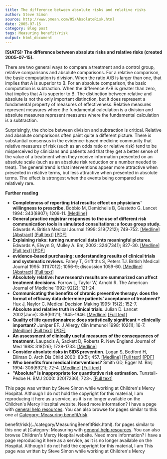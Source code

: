 ```yaml
---
title: The difference between absolute risks and relative risks
author: Steve Simon
source: http://www.pmean.com/05/AbsoluteRisk.html
date: 2005-07-15
category: Blog post
tags: Measuring benefit/risk
output: html_document
---
```

**[StATS]: The difference between absolute risks and
relative risks (created 2005-07-15).**

There are two general ways to compare a treatment and a control group,
relative comparisons and absolute comparisons. For a relative
comparison, the basic computation is division. When the ratio A/B is
larger than one, that implies that A is superior to B. For an absolute
comparison, the basic computation is subtraction. When the difference
A-B is greater than zero, that implies that A is superior to B. The
distinction between relative and absolute is not the only important
distinction, but it does represent a fundamental property of measures of
effectiveness. Relative measures represent measures where the
fundamental calculation is a division and absolute measures represent
measures where the fundamental calculation is a subtraction.

Surprisingly, the choice between division and subtraction is critical.
Relative and absolute comparisons often paint quite a different picture.
There is substantial consensus in the evidence-based medicine community
that relative measures of risk (such as an odds ratio or relative risk)
tend to be misperceived by clinicians and patients and that they get a
better sense of the value of a treatment when they receive information
presented on an absolute scale (such as an absolute risk reduction or a
number needed to treat). The general trend is that interventions appear
more attractive when presented in relative terms, but less attractive
when presented in absolute terms. The effect is strongest when the
events being compared are relatively rare.

**Further reading**

-   **Completeness of reporting trial results: effect on physicians\'
    willingness to prescribe.** Bobbio M, Demichelis B, Giustetto G.
    Lancet 1994: 343(8907); 1209-11.
    [\[Medline\]](http://www.ncbi.nlm.nih.gov/entrez/query.fcgi?cmd=Retrieve&db=PubMed&list_uids=7909875&dopt=Abstract)
-   **General practice registrar responses to the use of different risk
    communication tools in simulated consultations: a focus group
    study.** Edwards A. British Medical Journal 1999: 319(7212);
    749-752.
    [\[Medline\]](http://www.ncbi.nlm.nih.gov/entrez/query.fcgi?cmd=Retrieve&db=PubMed&list_uids=10488001&dopt=Abstract)
    [\[Abstract\]](http://bmj.bmjjournals.com/cgi/content/abstract/319/7212/749)
    [\[Full
    text\]](http://bmj.bmjjournals.com/cgi/content/full/319/7212/749)
    [\[PDF\]](http://bmj.bmjjournals.com/cgi/reprint/319/7212/749.pdf)
-   **Explaining risks: turning numerical data into meaningful
    pictures.** Edwards A, Elwyn G, Mulley A. Bmj 2002: 324(7341);
    827-30.
    [\[Medline\]](http://www.ncbi.nlm.nih.gov/entrez/query.fcgi?cmd=Retrieve&db=PubMed&list_uids=11934777&dopt=Abstract)
    [\[Full text\]](http://bmj.com/cgi/content/full/324/7341/827)
    [\[PDF\]](http://bmj.com/cgi/reprint/324/7341/827.pdf)
-   **evidence-based purchasing: understanding results of clinical
    trials and systematic reviews.** Fahey T, Griffiths S, Peters TJ.
    British Medical Journal 1995: 311(7012); 1056-9; discussion 1059-60.
    [\[Medline\]](http://www.ncbi.nlm.nih.gov/entrez/query.fcgi?cmd=Retrieve&db=PubMed&list_uids=7580661&dopt=Abstract)
    [\[Abstract\]](http://bmj.com/cgi/content/abstract/311/7012/1056)
    [\[Full text\]](http://bmj.com/cgi/content/full/311/7012/1056)
-   **Absolutely relative: how research results are summarized can
    affect treatment decisions.** Forrow L, Taylor W, Arnold R. The
    American Journal of Medicine 1992: 92(2); 121-24.
-   **Communicating the benefits of chronic preventive therapy: does the
    format of efficacy data determine patients\' acceptance of
    treatment?** Hux J, Naylor C. Medical Decision Making 1995: 15(2);
    152-7.
-   **Absolute and relative truth in clinical trials.** Julian D. Lancet
    2002(June): 359(9321); 1945-1946.
    [\[Medline\]](http://www.ncbi.nlm.nih.gov/entrez/query.fcgi?cmd=Retrieve&db=PubMed&list_uids=12057577&dopt=Abstract)
    [\[Full
    text\]](http://www.thelancet.com/journals/lancet/article/PIIS0140673602087500/fulltext)
-   **Quality of life questionnaires: does statistically significant =
    clinically important?** Juniper EF. J Allergy Clin Immunol 1998:
    102(1); 16-7.
    [\[Medline\]](http://www.ncbi.nlm.nih.gov/entrez/query.fcgi?cmd=Retrieve&db=PubMed&list_uids=9679842&dopt=Abstract)
    [\[Full
    text\]](http://www2.us.elsevierhealth.com/scripts/om.dll/serve?retrieve=/pii/S0091674998002334&nav=full)
    [\[PDF\]](http://www2.us.elsevierhealth.com/scripts/om.dll/serve?action=get-media&id=a90088&trueID=pdf_90088&location=jai981021&type=pdf&name=x.pdf)
-   **An assessment of clinically useful measures of the consequences of
    treatment.** Laupacis A, Sackett D, Roberts R. New England Journal
    of Med 1988: 318(26); 1728-1733.
    [\[Medline\]](http://www.ncbi.nlm.nih.gov/entrez/query.fcgi?cmd=Retrieve&db=PubMed&list_uids=3374545&dopt=Abstract)
-   **Consider absolute risks in SIDS prevention.** Logan S, Bedford H,
    Elliman D. Arch Dis Child 2000: 83(5); 457.
    [\[Medline\]](http://www.ncbi.nlm.nih.gov/entrez/query.fcgi?cmd=Retrieve&db=PubMed&list_uids=11203153&dopt=Abstract)
    [\[Full
    text\]](http://adc.bmjjournals.com/cgi/content/full/83/5/456d)
    [\[PDF\]](http://adc.bmjjournals.com/cgi/reprint/83/5/456d.pdf)
-   **Who benefits from medical interventions?** Smith GD, Egger M. Bmj
    1994: 308(6921); 72-4.
    [\[Medline\]](http://www.ncbi.nlm.nih.gov/entrez/query.fcgi?cmd=Retrieve&db=PubMed&list_uids=8298415&dopt=Abstract)
    [\[Full text\]](http://bmj.com/cgi/content/full/308/6921/72)
-   **\"Absolute\" is inappropriate for quantitative risk estimation.**
    Tunstall-Pedoe H. BMJ 2000: 320(7236); 723-. [\[Full
    text\]](http://bmj.com/cgi/content/full/320/7236/723)

This page was written by Steve Simon while working at Children\'s Mercy
Hospital. Although I do not hold the copyright for this material, I am
reproducing it here as a service, as it is no longer available on the
Children\'s Mercy Hospital website. Need more information? I have a page
with [general help resources](../GeneralHelp.html). You can also browse
for pages similar to this one at [Category: Measuring
benefit/risk](../category/MeasuringBenefitRisk.html).
<!---More--->
benefit/risk](../category/MeasuringBenefitRisk.html).
for pages similar to this one at [Category: Measuring
with [general help resources](../GeneralHelp.html). You can also browse
Children\'s Mercy Hospital website. Need more information? I have a page
reproducing it here as a service, as it is no longer available on the
Hospital. Although I do not hold the copyright for this material, I am
This page was written by Steve Simon while working at Children\'s Mercy

<!---Do not use
**[StATS]: The difference between absolute risks and
This page was written by Steve Simon while working at Children\'s Mercy
Hospital. Although I do not hold the copyright for this material, I am
reproducing it here as a service, as it is no longer available on the
Children\'s Mercy Hospital website. Need more information? I have a page
with [general help resources](../GeneralHelp.html). You can also browse
for pages similar to this one at [Category: Measuring
benefit/risk](../category/MeasuringBenefitRisk.html).
--->

